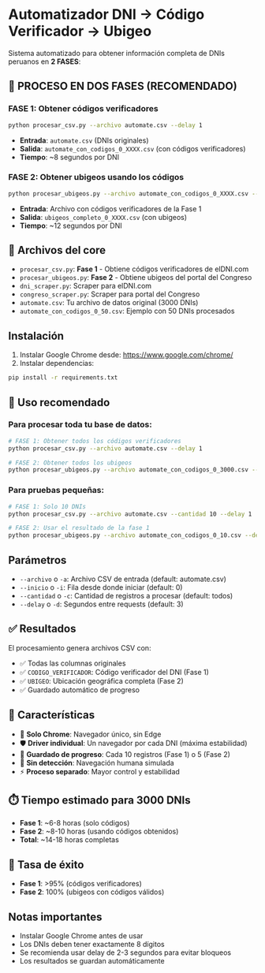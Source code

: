 # Automatizador DNI → Código Verificador → Ubigeo

Sistema automatizado para obtener información completa de DNIs peruanos en **2 FASES**:

## 🔄 **PROCESO EN DOS FASES (RECOMENDADO)**

### **FASE 1**: Obtener códigos verificadores
```bash
python procesar_csv.py --archivo automate.csv --delay 1
```
- **Entrada**: `automate.csv` (DNIs originales)  
- **Salida**: `automate_con_codigos_0_XXXX.csv` (con códigos verificadores)
- **Tiempo**: ~8 segundos por DNI

### **FASE 2**: Obtener ubigeos usando los códigos
```bash
python procesar_ubigeos.py --archivo automate_con_codigos_0_XXXX.csv --delay 3
```
- **Entrada**: Archivo con códigos verificadores de la Fase 1
- **Salida**: `ubigeos_completo_0_XXXX.csv` (con ubigeos)
- **Tiempo**: ~12 segundos por DNI

## 📁 **Archivos del core**

- `procesar_csv.py`: **Fase 1** - Obtiene códigos verificadores de elDNI.com
- `procesar_ubigeos.py`: **Fase 2** - Obtiene ubigeos del portal del Congreso  
- `dni_scraper.py`: Scraper para elDNI.com
- `congreso_scraper.py`: Scraper para portal del Congreso
- `automate.csv`: Tu archivo de datos original (3000 DNIs)
- `automate_con_codigos_0_50.csv`: Ejemplo con 50 DNIs procesados

## Instalación

1. Instalar Google Chrome desde: https://www.google.com/chrome/
2. Instalar dependencias:
```bash
pip install -r requirements.txt
```

## 🚀 **Uso recomendado**

### Para procesar toda tu base de datos:

```bash
# FASE 1: Obtener todos los códigos verificadores
python procesar_csv.py --archivo automate.csv --delay 1

# FASE 2: Obtener todos los ubigeos  
python procesar_ubigeos.py --archivo automate_con_codigos_0_3000.csv --delay 3
```

### Para pruebas pequeñas:

```bash
# FASE 1: Solo 10 DNIs
python procesar_csv.py --archivo automate.csv --cantidad 10 --delay 1

# FASE 2: Usar el resultado de la fase 1
python procesar_ubigeos.py --archivo automate_con_codigos_0_10.csv --delay 3
```

## Parámetros

- `--archivo` o `-a`: Archivo CSV de entrada (default: automate.csv)
- `--inicio` o `-i`: Fila desde donde iniciar (default: 0)
- `--cantidad` o `-c`: Cantidad de registros a procesar (default: todos)
- `--delay` o `-d`: Segundos entre requests (default: 3)

## ✅ **Resultados**

El procesamiento genera archivos CSV con:
- ✅ Todas las columnas originales
- ✅ `CODIGO_VERIFICADOR`: Código verificador del DNI (Fase 1)
- ✅ `UBIGEO`: Ubicación geográfica completa (Fase 2)
- ✅ Guardado automático de progreso

## 🎯 **Características**

- 🔄 **Solo Chrome**: Navegador único, sin Edge
- 🛡️ **Driver individual**: Un navegador por cada DNI (máxima estabilidad)
- 💾 **Guardado de progreso**: Cada 10 registros (Fase 1) o 5 (Fase 2)
- 🚫 **Sin detección**: Navegación humana simulada
- ⚡ **Proceso separado**: Mayor control y estabilidad

## ⏱️ **Tiempo estimado para 3000 DNIs**

- **Fase 1**: ~6-8 horas (solo códigos)
- **Fase 2**: ~8-10 horas (usando códigos obtenidos)
- **Total**: ~14-18 horas completas

## 🎉 **Tasa de éxito**

- **Fase 1**: >95% (códigos verificadores)
- **Fase 2**: 100% (ubigeos con códigos válidos)

## Notas importantes

- Instalar Google Chrome antes de usar
- Los DNIs deben tener exactamente 8 dígitos
- Se recomienda usar delay de 2-3 segundos para evitar bloqueos
- Los resultados se guardan automáticamente